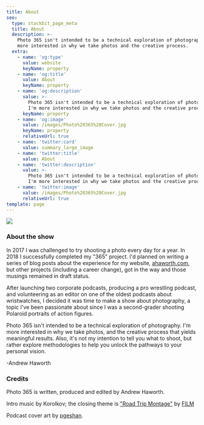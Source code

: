 ```yaml
---
title: About
seo:
  type: stackbit_page_meta
  title: About
  description: >-
    Photo 365 isn't intended to be a technical exploration of photography. I'm
    more interested in why we take photos and the creative process.
  extra:
    - name: 'og:type'
      value: website
      keyName: property
    - name: 'og:title'
      value: About
      keyName: property
    - name: 'og:description'
      value: >-
        Photo 365 isn't intended to be a technical exploration of photography.
        I'm more interested in why we take photos and the creative process.
      keyName: property
    - name: 'og:image'
      value: /images/Photo%20365%20Cover.jpg
      keyName: property
      relativeUrl: true
    - name: 'twitter:card'
      value: summary_large_image
    - name: 'twitter:title'
      value: About
    - name: 'twitter:description'
      value: >-
        Photo 365 isn't intended to be a technical exploration of photography.
        I'm more interested in why we take photos and the creative process.
    - name: 'twitter:image'
      value: /images/Photo%20365%20Cover.jpg
      relativeUrl: true
template: page
---
```

![](/images/Photo%20365%20Cover.jpg)

### About the show

In 2017 I was challenged to try shooting a photo every day for a year. In 2018 I successfully completed my "365" project. I'd planned on writing a series of blog posts about the experience for my website, [ahaworth.com](http://ahaworth.com), but other projects (including a career change), got in the way and those musings remained in draft status.

After launching two corporate podcasts, producing a pro wrestling podcast, and volunteering as an editor on one of the oldest podcasts about wristwatches,  I decided it was time to make a show about photography, a topic I've been passionate about since I was a second-grader shooting Polaroid portraits of action figures.

Photo 365 isn't intended to be a technical exploration of photography. I'm more interested in why we take photos, and the creative process that yields meaningful results. Also, it's not my intention to tell you what to shoot, but rather explore methodologies to help you unlock the pathways to your personal vision.

\-Andrew Haworth

### Credits

Photo 365 is written, produced and edited by Andrew Haworth.

Intro music by Korolkov; the closing theme is ["Road Trip Montage"](https://soundcloud.com/user-838021389/road-trip-montage) by [FILM](https://filmsc.bandcamp.com/)

Podcast cover art by [pgeshan](https://www.fiverr.com/pgeshan).
